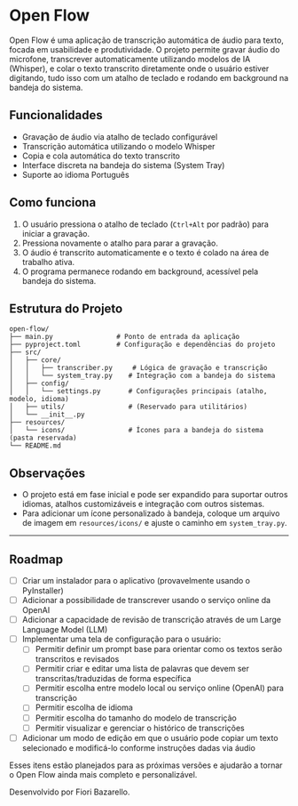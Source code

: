 # Open Flow

Open Flow é uma aplicação de transcrição automática de áudio para texto, focada em usabilidade e produtividade. O projeto permite gravar áudio do microfone, transcrever automaticamente utilizando modelos de IA (Whisper), e colar o texto transcrito diretamente onde o usuário estiver digitando, tudo isso com um atalho de teclado e rodando em background na bandeja do sistema.

## Funcionalidades
- Gravação de áudio via atalho de teclado configurável
- Transcrição automática utilizando o modelo Whisper
- Copia e cola automática do texto transcrito
- Interface discreta na bandeja do sistema (System Tray)
- Suporte ao idioma Português

## Como funciona
1. O usuário pressiona o atalho de teclado (`Ctrl+Alt` por padrão) para iniciar a gravação.
2. Pressiona novamente o atalho para parar a gravação.
3. O áudio é transcrito automaticamente e o texto é colado na área de trabalho ativa.
4. O programa permanece rodando em background, acessível pela bandeja do sistema.

## Estrutura do Projeto
```
open-flow/
├── main.py                # Ponto de entrada da aplicação
├── pyproject.toml         # Configuração e dependências do projeto
├── src/
│   ├── core/
│   │   ├── transcriber.py     # Lógica de gravação e transcrição
│   │   └── system_tray.py    # Integração com a bandeja do sistema
│   ├── config/
│   │   └── settings.py       # Configurações principais (atalho, modelo, idioma)
│   ├── utils/                # (Reservado para utilitários)
│   └── __init__.py
├── resources/
│   └── icons/                # Ícones para a bandeja do sistema (pasta reservada)
└── README.md
```

## Observações
- O projeto está em fase inicial e pode ser expandido para suportar outros idiomas, atalhos customizáveis e integração com outros sistemas.
- Para adicionar um ícone personalizado à bandeja, coloque um arquivo de imagem em `resources/icons/` e ajuste o caminho em `system_tray.py`.

---

## Roadmap

- [ ] Criar um instalador para o aplicativo (provavelmente usando o PyInstaller)
- [ ] Adicionar a possibilidade de transcrever usando o serviço online da OpenAI
- [ ] Adicionar a capacidade de revisão de transcrição através de um Large Language Model (LLM)
- [ ] Implementar uma tela de configuração para o usuário:
  - [ ] Permitir definir um prompt base para orientar como os textos serão transcritos e revisados
  - [ ] Permitir criar e editar uma lista de palavras que devem ser transcritas/traduzidas de forma específica
  - [ ] Permitir escolha entre modelo local ou serviço online (OpenAI) para transcrição
  - [ ] Permitir escolha de idioma
  - [ ] Permitir escolha do tamanho do modelo de transcrição
  - [ ] Permitir visualizar e gerenciar o histórico de transcrições
- [ ] Adicionar um modo de edição em que o usuário pode copiar um texto selecionado e modificá-lo conforme instruções dadas via áudio

Esses itens estão planejados para as próximas versões e ajudarão a tornar o Open Flow ainda mais completo e personalizável.

Desenvolvido por Fiori Bazarello.
